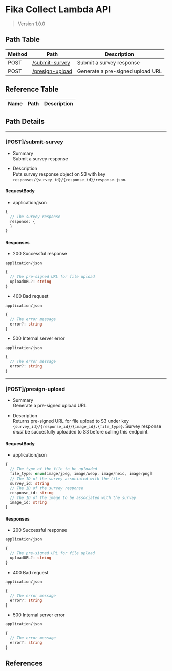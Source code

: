 # Fika Collect Lambda API

> Version 1.0.0

## Path Table

| Method | Path | Description |
| --- | --- | --- |
| POST | [/submit-survey](#postsubmit-survey) | Submit a survey response |
| POST | [/presign-upload](#postpresign-upload) | Generate a pre-signed upload URL |

## Reference Table

| Name | Path | Description |
| --- | --- | --- |

## Path Details

***

### [POST]/submit-survey

- Summary  
Submit a survey response

- Description  
Puts survey response object on S3 with key `responses/{survey_id}/{response_id}/response.json`.

#### RequestBody

- application/json

```ts
{
  // The survey response
  response: {
  }
}
```

#### Responses

- 200 Successful response

`application/json`

```ts
{
  // The pre-signed URL for file upload
  uploadURL?: string
}
```

- 400 Bad request

`application/json`

```ts
{
  // The error message
  error?: string
}
```

- 500 Internal server error

`application/json`

```ts
{
  // The error message
  error?: string
}
```

***

### [POST]/presign-upload

- Summary  
Generate a pre-signed upload URL

- Description  
Returns pre-signed URL for file upload to S3 under key `{survey_id}/{response_id}/{image_id}.{file_type}`. Survey response *must* be succesfully uploaded to S3 before calling this endpoint.

#### RequestBody

- application/json

```ts
{
  // The type of the file to be uploaded
  file_type: enum[image/jpeg, image/webp, image/heic, image/png]
  // The ID of the survey associated with the file
  survey_id: string
  // The ID of the survey response
  response_id: string
  // The ID of the image to be associated with the survey
  image_id: string
}
```

#### Responses

- 200 Successful response

`application/json`

```ts
{
  // The pre-signed URL for file upload
  uploadURL?: string
}
```

- 400 Bad request

`application/json`

```ts
{
  // The error message
  error?: string
}
```

- 500 Internal server error

`application/json`

```ts
{
  // The error message
  error?: string
}
```

## References
